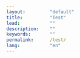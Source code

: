 ```yaml
---
layout:         "default"
title:          "Test"
lead:           ""
description:    ""
keywords:       ""
permalink:      /test/
lang:           "en"
---
```

